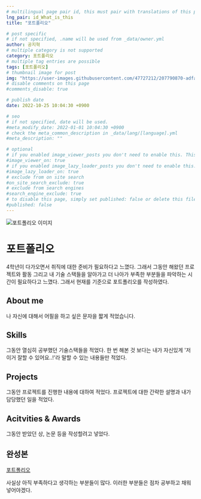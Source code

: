 ```yaml
---
# multilingual page pair id, this must pair with translations of this page. (This name must be unique)
lng_pair: id_What_is_this
title: "포트폴리오"

# post specific
# if not specified, .name will be used from _data/owner.yml
author: 공지혁
# multiple category is not supported
category: 포트폴리오
# multiple tag entries are possible
tags: [포트폴리오]
# thumbnail image for post
img: "https://user-images.githubusercontent.com/47727212/207790870-adfad598-5133-4253-9a41-1999675391a6.png"
# disable comments on this page
#comments_disable: true

# publish date
date: 2022-10-25 10:04:30 +0900

# seo
# if not specified, date will be used.
#meta_modify_date: 2022-01-01 10:04:30 +0900
# check the meta_common_description in _data/lang/[language].yml
#meta_description: ""

# optional
# if you enabled image_viewer_posts you don't need to enable this. This is only if image_viewer_posts = false
#image_viewer_on: true
# if you enabled image_lazy_loader_posts you don't need to enable this. This is only if image_lazy_loader_posts = false
#image_lazy_loader_on: true
# exclude from on site search
#on_site_search_exclude: true
# exclude from search engines
#search_engine_exclude: true
# to disable this page, simply set published: false or delete this file
#published: false
---
```


![포트폴리오 이미지](https://user-images.githubusercontent.com/47727212/207790870-adfad598-5133-4253-9a41-1999675391a6.png)
# 포트폴리오
4학년이 다가오면서 취직에 대한 준비가 필요하다고 느꼈다.
그래서 그동안 해왔던 프로젝트와 활동 그리고 내 기술 스택들을 알아가고 더 나아가 부족한 부분들을 파악하는 시간이 필요하다고 느꼈다. 그래서 현재를 기준으로 포트폴리오를 작성하였다.

## About me
나 자신에 대해서 어필을 하고 싶은 문자을 짧게 적었습니다.

## Skills
그동안 열심히 공부했던 기술스택들을 적었다. 한 번 해본 것 보다는 내가 자신있게 '저 이거 잘할 수 있어요..!'라 말할 수 있는 내용들만 적었다.

## Projects
그동안 프로젝트를 진행한 내용에 대하여 적었다. 프로젝트에 대한 간략한 설명과 내가 담당했던 일을 적었다.

## Acitvities & Awards
그동안 받았던 상, 논문 등을 작성할려고 넣었다.

## 완성본
[포트폴리오](https://kongji82.notion.site/1df384fd74ce486d83c900da734c9e73)

사실상 아직 부족하다고 생각하는 부분들이 많다. 이러한 부분들은 점차 공부하고 채워 넣어야겠다.
